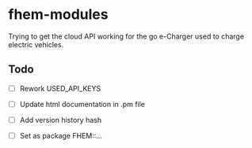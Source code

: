 # fhem-modules

Trying to get the cloud API working for the go e-Charger used to charge electric vehicles.

Todo
----

- [ ] Rework USED_API_KEYS
- [ ] Update html documentation in .pm file
- [ ] Add version history hash
- [ ] Set as package FHEM::...

